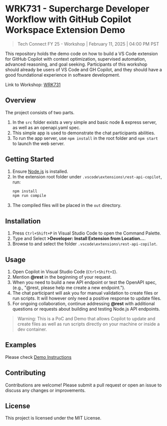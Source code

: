 # WRK731 - Supercharge Developer Workflow with GitHub Copilot Workspace Extension Demo
> Tech Connect FY 25 - Workshop | February 11, 2025 | 04:00 PM PST

This repository holds the demo code on how to build a VS Code extension for GitHub Copilot with context optimization, supervised automation, advanced reasoning, and goal seeking. Participants of this workshop should already be users of VS Code and GH Copilot, and they should have a good foundational experience in software development.

Link to Workshop: [WRK731](https://techconnect.microsoft.com/en-US/sessions/WRK731?source=sessions)

## Overview
The project consists of two parts.
1. In the `src` folder exists a very simple and basic node & express server, as well as an openapi.yaml spec.
2. This simple app is used to demonstrate the chat participants abilities. 
3. To run the app server, use `npm install` in the root folder and `npm start` to launch the web server. 

## Getting Started

1. Ensure [Node.js](https://nodejs.org/) is installed.
2. In the extension root folder under `.vscode\extensions\rest-api-copilot`, run:
   ```bash
   npm install
   npm run compile
   ```
3. The compiled files will be placed in the `out` directory.

## Installation

1. Press `Ctrl+Shift+P` in Visual Studio Code to open the Command Palette.
2. Type and Select **>Developer: Install Extension from Location...**.
3. Browse to and select the folder `.vscode\extensions\rest-api-copilot`.

## Usage

1. Open Copilot in Visual Studio Code (`Ctrl+Shift+I`).
2. Mention **@rest** in the beginning of your request.
3. When you need to build a new API endpoint or test the OpenAPI spec,  (e.g., "@rest, please help me create a new endpoint.").
4. The chat participant will ask you for manual validation  to create files or run scripts. It will however only need a positive response to update files.
5. For ongoing collaboration, continue addressing **@rest** with additional questions or requests about building and testing Node.js API endpoints.

> Warning: This is a PoC and Demo that allows Copilot to update and create files as well as run scripts directly on your machine or inside a dev container.

## Examples
Please check [Demo Instructions](./demo/instructions.md)

## Contributing

Contributions are welcome! Please submit a pull request or open an issue to discuss any changes or improvements.

## License

This project is licensed under the MIT License.